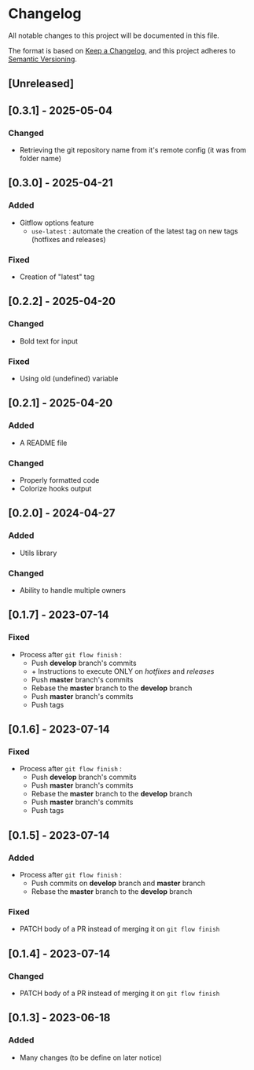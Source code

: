 # Changelog

All notable changes to this project will be documented in this file.

The format is based on [Keep a Changelog](https://keepachangelog.com/en/1.0.1/),
and this project adheres to [Semantic Versioning](https://semver.org/spec/v2.0.0.html).

## [Unreleased]

## [0.3.1] - 2025-05-04

### Changed

- Retrieving the git repository name from it's remote config (it was from folder name)

## [0.3.0] - 2025-04-21

### Added

- Gitflow options feature
  - `use-latest` : automate the creation of the latest tag on new tags (hotfixes and releases)

### Fixed

- Creation of "latest" tag

## [0.2.2] - 2025-04-20

### Changed

- Bold text for input

### Fixed

- Using old (undefined) variable

## [0.2.1] - 2025-04-20

### Added

- A README file

### Changed

- Properly formatted code
- Colorize hooks output

## [0.2.0] - 2024-04-27

### Added

- Utils library

### Changed

- Ability to handle multiple owners

## [0.1.7] - 2023-07-14

### Fixed

- Process after `git flow finish` :
  - Push **develop** branch's commits
  - \+ Instructions to execute ONLY on _hotfixes_ and _releases_
  - Push **master** branch's commits
  - Rebase the **master** branch to the **develop** branch
  - Push **master** branch's commits
  - Push tags

## [0.1.6] - 2023-07-14

### Fixed

- Process after `git flow finish` :
  - Push **develop** branch's commits
  - Push **master** branch's commits
  - Rebase the **master** branch to the **develop** branch
  - Push **master** branch's commits
  - Push tags

## [0.1.5] - 2023-07-14

### Added

- Process after `git flow finish` :
  - Push commits on **develop** branch and **master** branch
  - Rebase the **master** branch to the **develop** branch

### Fixed

- PATCH body of a PR instead of merging it on `git flow finish`

## [0.1.4] - 2023-07-14

### Changed

- PATCH body of a PR instead of merging it on `git flow finish`

## [0.1.3] - 2023-06-18

### Added

- Many changes (to be define on later notice)
